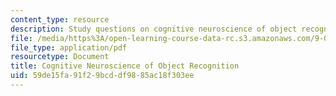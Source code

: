 ```yaml
---
content_type: resource
description: Study questions on cognitive neuroscience of object recognition.
file: /media/https%3A/open-learning-course-data-rc.s3.amazonaws.com/9-012-the-brain-and-cognitive-sciences-ii-spring-2002/59de15fa91f29bcddf9885ac18f303ee_cognitiveneuroscienceofobjectrecognition.pdf
file_type: application/pdf
resourcetype: Document
title: Cognitive Neuroscience of Object Recognition
uid: 59de15fa-91f2-9bcd-df98-85ac18f303ee
---
```

